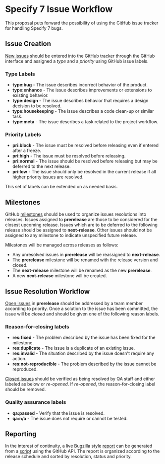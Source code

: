 # Specify 7 Issue Workflow
This proposal puts forward the possibility of using the GitHub issue tracker for handling Specify 7 bugs.

## Issue Creation
[New issues](https://github.com/specify/specify7/issues/new) should be entered into the GitHub tracker through the GitHub interface and assigned a *type* and a *priority* using GitHub issue labels.

### Type Labels
* **type:bug** - The issue describes incorrect behavior of the product.
* **type:enhance** - The issue describes improvements or extensions to existing behavior.
* **type:design** - The issue describes behavior that requires a design decision to be resolved.
* **type:housekeeping** - The issue describes a code clean-up or similar task.
* **type:meta** - The issue describes a task related to the project workflow.

### Priority Labels
* **pri:block** - The issue must be resolved before releasing even if entered after a freeze.
* **pri:high** - The issue must be resolved before releasing.
* **pri:normal** - The issue should be resolved before releasing but may be deferred to the next release.
* **pri:low** - The issue should only be resolved in the current release if all higher priority issues are resolved.

This set of labels can be extended on as needed basis.

## Milestones
GitHub [milestones](https://github.com/specify/specify7/milestones) should be used to organize issues resolutions into releases. Issues assigned to **prerelease** are those to be considered for the closest upcoming release. Issues which are to be deferred to the following release should be assigned to **next-release**. Other issues should not be assigned to any milestone to indicate unspecified future release.

Milestones will be managed across releases as follows: 
* Any unresolved issues in **prerelease** will be reassigned to **next-release**.
* The **prerelease** milestone will be renamed with the release version and closed.
* The **next-release** milestone will be renamed as the new **prerelease**.
* A new **next-release** milestone will be created.

## Issue Resolution Workflow
[Open issues](https://github.com/specify/specify7/issues?q=is%3Aopen+is%3Aissue+milestone%3Aprerelease) in **prerelease** should be addressed by a team member according to priority. Once a solution to the issue has been committed, the issue will be *closed* and should be given one of the following reason labels.

### Reason-for-closing labels
* **res:fixed** - The problem described by the issue has been fixed for the milestone.
* **res:duplicate** - The issue is a duplicate of an existing issue.
* **res:invalid** - The situation described by the issue doesn't require any action.
* **res:not-reproducible** - The problem described by the issue cannot be reproduced.

[Closed issues](https://github.com/specify/specify7/issues?utf8=%E2%9C%93&q=is%3Aissue+milestone%3Aprerelease+is%3Aclosed+-label%3Aqa%3Apassed+-label%3Aqa%3An%2Fa) should be verified as being resolved by QA staff and either labeled as below or *re-opened*. If *re-opened*, the reason-for-closing label should be removed.

### Quality assurance labels
* **qa:passed** - Verify that the issue is resolved.
* **qa:n/a** - The issue does not require or cannot be tested.

## Reporting
In the interest of continuity, a live Bugzilla style [report](https://rawgit.com/benanhalt/3224d141f93c6e1da05c/raw/specify7-issues.html) can be generated from a [script](https://gist.github.com/benanhalt/3224d141f93c6e1da05c) using the GitHub API. The report is organized according to the release schedule and sorted by resolution, status and priority. 
